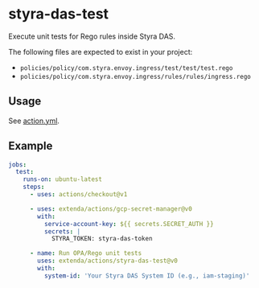 # styra-das-test

Execute unit tests for Rego rules inside Styra DAS.

The following files are expected to exist in your project:

- `policies/policy/com.styra.envoy.ingress/test/test/test.rego`
- `policies/policy/com.styra.envoy.ingress/rules/rules/ingress.rego`

## Usage

See [action.yml](action.yml).

## Example

```yaml
jobs:
  test:
    runs-on: ubuntu-latest
    steps:
      - uses: actions/checkout@v1

      - uses: extenda/actions/gcp-secret-manager@v0
        with:
          service-account-key: ${{ secrets.SECRET_AUTH }}
          secrets: |
            STYRA_TOKEN: styra-das-token

      - name: Run OPA/Rego unit tests
        uses: extenda/actions/styra-das-test@v0
        with:
          system-id: 'Your Styra DAS System ID (e.g., iam-staging)'
```
